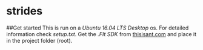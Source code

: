 # strides

##Get started
This is run on a *Ubuntu 16.04 LTS Desktop* os. For detailed information check *setup.txt*.
Get the *.FIt SDK* from [thisisant.com](https://www.thisisant.com/resources/fit) and place it in the project folder (root).

